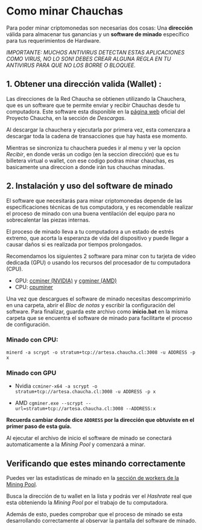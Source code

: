 # Como minar Chauchas

Para poder minar criptomonedas son necesarias dos cosas: Una **dirección** válida para almacenar tus ganancias y un **software de minado** específico para tus requerimientos de Hardware.

*IMPORTANTE: MUCHOS ANTIVIRUS DETECTAN ESTAS APLICACIONES COMO VIRUS, NO LO SON! DEBES CREAR ALGUNA REGLA EN TU ANTIVIRUS PARA QUE NO LOS BORRE O BLOQUEE.*

## 1. Obtener una dirección valida (Wallet) :

Las direcciones de la Red Chaucha se obtienen utilizando la Chauchera, que es un software que te permite enviar y recibir Chauchas desde tu computadora. Este software esta disponible en la [página web](https://www.chaucha.cl/#downloads) oficial del Proyecto Chaucha, en la sección de *Descargas*.

Al descargar la chauchera y ejecutarla por primera vez, esta comenzara a descargar toda la cadena de transacciones que hay hasta ese momento. 

Mientras se sincroniza tu chauchera puedes ir al menu y ver la opcion *Recibir*, en donde verás un codigo (en la seccion dirección) que es tu billetera virtual o wallet, con ese codigo podras minar chauchas, es basicamente una direccion a donde irán tus chauchas minadas.

## 2. Instalación y uso del software de minado

El software que necesitarás para minar criptomonedas depende de las especificaciones técnicas de tus computadora, y es recomendable realizar el proceso de minado con una buena ventilación del equipo para no sobrecalentar las piezas internas.

El proceso de minado lleva a tu computadora a un estado de estrés extremo, que acorta la esperanza de vida del dispositivo y puede llegar a causar daños si es realizada por tiempos prolongados. 

Recomendamos los siguientes 2 software para minar con tu tarjeta de video dedicada (GPU) o usando los recursos del procesador de tu computadora (CPU).

* GPU: [ccminer (NVIDIA)](https://github.com/tpruvot/ccminer/releases) y [cgminer (AMD)](https://github.com/nicehash/cgminer-3.7.2-scrypt-jane/releases)
* CPU: [cpuminer](https://github.com/pooler/cpuminer/releases)

Una vez que descargues el software de minado necesitas descomprimirlo en una carpeta, abrir el *Bloc de notas* y escribir la configuración del software. Para finalizar, guarda este archivo como **inicio.bat** en la misma carpeta que se encuentra el software de minado para facilitarte el proceso de configuración.

### Minado con CPU:
`minerd -a scrypt -o stratum+tcp://artesa.chaucha.cl:3008 -u ADDRESS -p x `

### Minado con GPU

* Nvidia
`ccminer-x64 -a scrypt -o stratum+tcp://artesa.chaucha.cl:3008 -u ADDRESS -p x `

* AMD
`cgminer.exe --scrypt --url=stratum+tcp://artesa.chaucha.cl:3008 --ADDRESS:x`

**Recuerda cambiar donde dice `ADDRESS` por la dirección que obtuviste en el primer paso de esta guía.**

Al ejecutar el archivo de inicio el software de minado se conectará automaticamente a la *Mining Pool* y comenzará a minar.

## Verificando que estes minando correctamente

Puedes ver las estadisticas de minado en la [sección de workers de la Mining Pool](http://artesa.chaucha.cl/workers). 

Busca la dirección de tu wallet en la lista y podrás ver el *Hashrate* real que esta obteniendo la *Mining Pool* por el trabajo de tu computadora.

Además de esto, puedes comprobar que el proceso de minado se esta desarrollando correctamente al observar la pantalla del software de minado.


